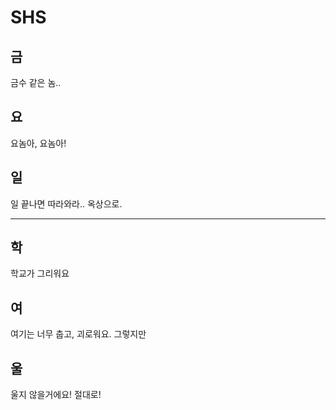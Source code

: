 # SHS

## 금
금수 같은 놈..

## 요
요놈아, 요놈아!

## 일
일 끝나면 따라와라.. 옥상으로.

---

## 학
학교가 그리워요

## 여
여기는 너무 춥고, 괴로워요. 그렇지만

## 울
울지 않을거에요! 절대로!